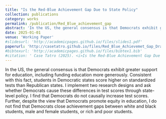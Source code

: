 ```yaml
---
title: "Is the Red-Blue Achievement Gap Due to State Policy"
collection: publications
category: works
permalink: /publication/Red_Blue_achievement_gap
abstract: 'In the US, the general consensus is that Democrats exhibit greater support for education, including funding education more generously. Consistent with this fact, students in Democratic states score higher on standardized tests than Republican states. I implement two research designs and ask whether Democrats cause these differences in test scores through state-level policy. I find that Democrats do not causally increase test scores. Further, despite the view that Democrats promote equity in education, I do not find that Democrats close achievement gaps between white and black students, male and female students, or rich and poor students.'
date: 2025-01-01
venue: 'Working Paper'
#slidesurl: 'http://academicpages.github.io/files/slides1.pdf'
paperurl: 'http://casetatro.github.io/files/Red_Blue_Achievemet_Gap_Draft.pdf'
#bibtexurl: 'http://academicpages.github.io/files/bibtex1.bib'
#citation: ' Case Tatro (2025). <i>Is the Red-Blue Achievement Gap Due to State Policy?</i> Working Paper'
---
```

In the US, the general consensus is that Democrats exhibit greater support for education, including funding education more generously. Consistent with this fact, students in Democratic states score higher on standardized tests than Republican states. I implement two research designs and ask whether Democrats cause these differences in test scores through state-level policy. I find that Democrats do not causally increase test scores. Further, despite the view that Democrats promote equity in education, I do not find that Democrats close achievement gaps between white and black students, male and female students, or rich and poor students.